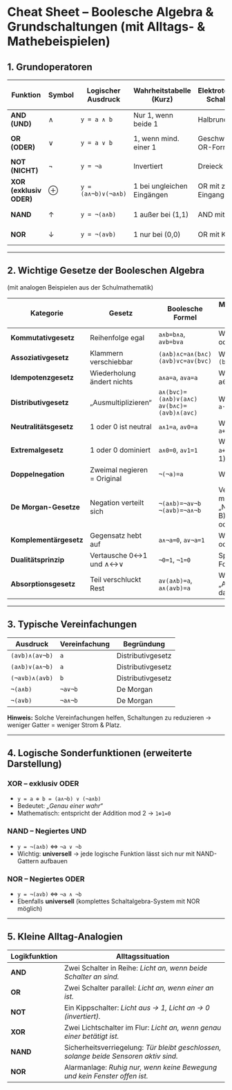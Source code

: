 # Cheat Sheet – Boolesche Algebra & Grundschaltungen (mit Alltags- & Mathebeispielen)

## 1. Grundoperatoren

| Funktion | Symbol | Logischer Ausdruck | Wahrheitstabelle (Kurz) | Elektrotechnisches Schaltzeichen | Vergleich aus der normalen Mathematik |
|-----------|---------|--------------------|--------------------------|----------------------------------|--------------------------------------|
| **AND (UND)** | ∧ | `y = a ∧ b` | Nur 1, wenn beide 1 | Halbrund (AND) | Multiplikation: `1·1=1`, sonst 0 |
| **OR (ODER)** | ∨ | `y = a ∨ b` | 1, wenn mind. einer 1 | Geschwungene OR-Form | Addition mit Begrenzung: `1+1=1` |
| **NOT (NICHT)** | ¬ | `y = ¬a` | Invertiert | Dreieck + Kreis | Negation: `¬1=0`, `¬0=1` |
| **XOR (exklusiv ODER)** | ⊕ | `y = (a∧¬b)∨(¬a∧b)` | 1 bei ungleichen Eingängen | OR mit zweiter Eingangs-Linie | „Entweder-oder“ – wie gerade/ungerade |
| **NAND** | ↑ | `y = ¬(a∧b)` | 1 außer bei (1,1) | AND mit Kreis | Negiertes UND → „nicht beide“ |
| **NOR** | ↓ | `y = ¬(a∨b)` | 1 nur bei (0,0) | OR mit Kreis | Negiertes ODER → „keiner“ |

---

## 2. Wichtige Gesetze der Booleschen Algebra  
(mit analogen Beispielen aus der Schulmathematik)

| Kategorie | Gesetz | Boolesche Formel | Mathematische Analogie / Alltag |
|------------|---------|------------------|--------------------------------|
| **Kommutativgesetz** | Reihenfolge egal | `a∧b=b∧a`, `a∨b=b∨a` | Wie `a+b=b+a` oder `a·b=b·a` |
| **Assoziativgesetz** | Klammern verschiebbar | `(a∧b)∧c=a∧(b∧c)`<br>`(a∨b)∨c=a∨(b∨c)` | Wie `(a+b)+c=a+(b+c)` |
| **Idempotenzgesetz** | Wiederholung ändert nichts | `a∧a=a`, `a∨a=a` | Wie `a·a=a` wenn a∈{0,1} |
| **Distributivgesetz** | „Ausmultiplizieren“ | `a∧(b∨c)=(a∧b)∨(a∧c)`<br>`a∨(b∧c)=(a∨b)∧(a∨c)` | Wie `a·(b+c)=a·b+a·c` |
| **Neutralitätsgesetz** | 1 oder 0 ist neutral | `a∧1=a`, `a∨0=a` | Wie `a·1=a` oder `a+0=a` |
| **Extremalgesetz** | 1 oder 0 dominiert | `a∧0=0`, `a∨1=1` | Wie `a·0=0` oder `a+1=1` (bei max. 1) |
| **Doppelnegation** | Zweimal negieren = Original | `¬(¬a)=a` | Wie `-(-a)=a` |
| **De Morgan-Gesetze** | Negation verteilt sich | `¬(a∧b)=¬a∨¬b`<br>`¬(a∨b)=¬a∧¬b` | Vergleichbar mit Umkehrung: „Nicht (A und B)“ ⇔ „Nicht A oder Nicht B“ |
| **Komplementärgesetz** | Gegensatz hebt auf | `a∧¬a=0`, `a∨¬a=1` | Wie `x·(1−x)=0` oder `x+(1−x)=1` |
| **Dualitätsprinzip** | Vertausche 0↔1 und ∧↔∨ | `¬0=1`, `¬1=0` | Spiegelung der Formeln |
| **Absorptionsgesetz** | Teil verschluckt Rest | `a∨(a∧b)=a`, `a∧(a∨b)=a` | Wie `a+(a·b)=a` – „A bestimmt das Ergebnis“ |

---

## 3. Typische Vereinfachungen

| Ausdruck | Vereinfachung | Begründung |
|-----------|----------------|-------------|
| `(a∨b)∧(a∨¬b)` | `a` | Distributivgesetz |
| `(a∧b)∨(a∧¬b)` | `a` | Distributivgesetz |
| `(¬a∨b)∧(a∨b)` | `b` | Distributivgesetz |
| `¬(a∧b)` | `¬a∨¬b` | De Morgan |
| `¬(a∨b)` | `¬a∧¬b` | De Morgan |

**Hinweis:** Solche Vereinfachungen helfen, Schaltungen zu reduzieren → weniger Gatter = weniger Strom & Platz.

---

## 4. Logische Sonderfunktionen (erweiterte Darstellung)

### **XOR – exklusiv ODER**
- `y = a ⊕ b = (a∧¬b) ∨ (¬a∧b)`  
- Bedeutet: *„Genau einer wahr“*
- Mathematisch: entspricht der Addition mod 2 → `1⊕1=0`

### **NAND – Negiertes UND**
- `y = ¬(a∧b)` ⇔ `¬a ∨ ¬b`  
- Wichtig: **universell** → jede logische Funktion lässt sich nur mit NAND-Gattern aufbauen

### **NOR – Negiertes ODER**
- `y = ¬(a∨b)` ⇔ `¬a ∧ ¬b`  
- Ebenfalls **universell** (komplettes Schaltalgebra-System mit NOR möglich)

---


## 5. Kleine Alltag-Analogien

| Logikfunktion | Alltagssituation |
|----------------|------------------|
| **AND** | Zwei Schalter in Reihe: *Licht an, wenn beide Schalter an sind.* |
| **OR** | Zwei Schalter parallel: *Licht an, wenn einer an ist.* |
| **NOT** | Ein Kippschalter: *Licht aus → 1, Licht an → 0 (invertiert).* |
| **XOR** | Zwei Lichtschalter im Flur: *Licht an, wenn genau einer betätigt ist.* |
| **NAND** | Sicherheitsverriegelung: *Tür bleibt geschlossen, solange beide Sensoren aktiv sind.* |
| **NOR** | Alarmanlage: *Ruhig nur, wenn keine Bewegung und kein Fenster offen ist.* |
